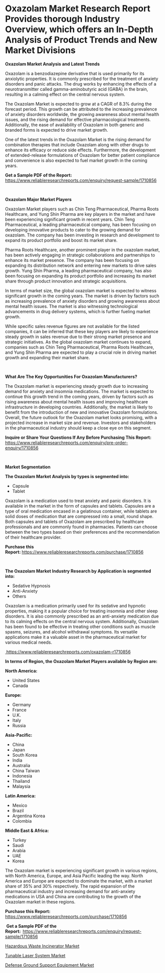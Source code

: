 <p><h1>Oxazolam Market Research Report Provides thorough Industry Overview, which offers an In-Depth Analysis of Product Trends and New Market Divisions</h1></p><p><strong>Oxazolam Market Analysis and Latest Trends</strong></p>
<p><p>Oxazolam is a benzodiazepine derivative that is used primarily for its anxiolytic properties. It is commonly prescribed for the treatment of anxiety disorders and panic attacks. The drug works by enhancing the effects of a neurotransmitter called gamma-aminobutyric acid (GABA) in the brain, resulting in a calming effect on the central nervous system.</p><p>The Oxazolam Market is expected to grow at a CAGR of 8.3% during the forecast period. This growth can be attributed to the increasing prevalence of anxiety disorders worldwide, the growing awareness about mental health issues, and the rising demand for effective pharmacological treatments. Additionally, the ease of availability of Oxazolam in both generic and branded forms is expected to drive market growth.</p><p>One of the latest trends in the Oxazolam Market is the rising demand for combination therapies that include Oxazolam along with other drugs to enhance its efficacy or reduce side effects. Furthermore, the development of extended-release formulations of Oxazolam for better patient compliance and convenience is also expected to fuel market growth in the coming years.</p></p>
<p><strong>Get a Sample PDF of the Report:&nbsp;</strong> <a href="https://www.reliableresearchreports.com/enquiry/request-sample/1710856">https://www.reliableresearchreports.com/enquiry/request-sample/1710856</a></p>
<p>&nbsp;</p>
<p><strong>Oxazolam Major Market Players</strong></p>
<p><p>Oxazolam Market players such as Chin Teng Pharmaceutical, Pharma Roots Healthcare, and Yung Shin Pharma are key players in the market and have been experiencing significant growth in recent years. Chin Teng Pharmaceutical, a leading pharmaceutical company, has been focusing on developing innovative products to cater to the growing demand for oxazolam. The company has been investing in research and development to expand its product portfolio and boost its market share.</p><p>Pharma Roots Healthcare, another prominent player in the oxazolam market, has been actively engaging in strategic collaborations and partnerships to enhance its market presence. The company has been focusing on expanding its distribution network and entering new markets to drive sales growth. Yung Shin Pharma, a leading pharmaceutical company, has also been focusing on expanding its product portfolio and increasing its market share through product innovation and strategic acquisitions.</p><p>In terms of market size, the global oxazolam market is expected to witness significant growth in the coming years. The market is driven by factors such as increasing prevalence of anxiety disorders and growing awareness about mental health issues. The market is also witnessing technological advancements in drug delivery systems, which is further fueling market growth.</p><p>While specific sales revenue figures are not available for the listed companies, it can be inferred that these key players are likely to experience steady growth in sales revenue due to their strong market presence and strategic initiatives. As the global oxazolam market continues to expand, companies such as Chin Teng Pharmaceutical, Pharma Roots Healthcare, and Yung Shin Pharma are expected to play a crucial role in driving market growth and expanding their market share.</p></p>
<p>&nbsp;</p>
<p><strong>What Are The Key Opportunities For Oxazolam Manufacturers?</strong></p>
<p><p>The Oxazolam market is experiencing steady growth due to increasing demand for anxiety and insomnia medications. The market is expected to continue this growth trend in the coming years, driven by factors such as rising awareness about mental health issues and improving healthcare infrastructure in developing countries. Additionally, the market is likely to benefit from the introduction of new and innovative Oxazolam formulations. Overall, the future outlook for the Oxazolam market looks promising, with a projected increase in market size and revenue. Investors and stakeholders in the pharmaceutical industry should keep a close eye on this segment.</p></p>
<p><strong>Inquire or Share Your Questions If Any Before Purchasing This Report:</strong> <a href="https://www.reliableresearchreports.com/enquiry/pre-order-enquiry/1710856">https://www.reliableresearchreports.com/enquiry/pre-order-enquiry/1710856</a></p>
<p>&nbsp;</p>
<p><strong>Market Segmentation</strong></p>
<p><strong>The Oxazolam Market Analysis by types is segmented into:</strong></p>
<p><ul><li>Capsule</li><li>Tablet</li></ul></p>
<p><p>Oxazolam is a medication used to treat anxiety and panic disorders. It is available in the market in the form of capsules and tablets. Capsules are a type of oral medication encased in a gelatinous container, while tablets are solid doses of medication that are compressed into a small, round shape. Both capsules and tablets of Oxazolam are prescribed by healthcare professionals and are commonly found in pharmacies. Patients can choose between the two types based on their preferences and the recommendation of their healthcare provider.</p></p>
<p><strong>Purchase this Report:&nbsp;</strong><a href="https://www.reliableresearchreports.com/purchase/1710856">https://www.reliableresearchreports.com/purchase/1710856</a></p>
<p>&nbsp;</p>
<p><strong>The Oxazolam Market Industry Research by Application is segmented into:</strong></p>
<p><ul><li>Sedative Hypnosis</li><li>Anti-Anxiety</li><li>Others</li></ul></p>
<p><p>Oxazolam is a medication primarily used for its sedative and hypnotic properties, making it a popular choice for treating insomnia and other sleep disorders. It is also commonly prescribed as an anti-anxiety medication due to its calming effects on the central nervous system. Additionally, Oxazolam has been found to be effective in treating other conditions such as muscle spasms, seizures, and alcohol withdrawal symptoms. Its versatile applications make it a valuable asset in the pharmaceutical market for various medical needs.</p></p>
<p><a href="https://www.reliableresearchreports.com/oxazolam-r1710856">&nbsp;https://www.reliableresearchreports.com/oxazolam-r1710856</a></p>
<p><strong>In terms of Region, the Oxazolam Market Players available by Region are:</strong></p>
<p>
    <p> <strong> North America: </strong>
        <ul>
            <li>United States</li>
            <li>Canada</li>
        </ul>
        </p> 
    <p> <strong> Europe: </strong>
        <ul>
            <li>Germany</li>
            <li>France</li>
            <li>U.K.</li>
            <li>Italy</li>
            <li>Russia</li>
        </ul>
        </p> 
    <p> <strong> Asia-Pacific: </strong>
        <ul>
            <li>China</li>
            <li>Japan</li>
            <li>South Korea</li>
            <li>India</li>
            <li>Australia</li>
            <li>China Taiwan</li>
            <li>Indonesia</li>
            <li>Thailand</li>
            <li>Malaysia</li>
        </ul>
        </p> 
    <p> <strong> Latin America: </strong>
        <ul>
            <li>Mexico</li>
            <li>Brazil</li>
            <li>Argentina Korea</li>
            <li>Colombia</li>
        </ul>
        </p> 
    <p> <strong> Middle East & Africa: </strong>
        <ul>
            <li>Turkey</li>
            <li>Saudi</li>
            <li>Arabia</li>
            <li>UAE</li>
            <li>Korea</li>
        </ul>
    </p>
    </p>
<p><p>The Oxazolam market is experiencing significant growth in various regions, with North America, Europe, and Asia Pacific leading the way. North America and Europe are expected to dominate the market, with a market share of 35% and 30% respectively. The rapid expansion of the pharmaceutical industry and increasing demand for anti-anxiety medications in USA and China are contributing to the growth of the Oxazolam market in these regions.</p></p>
<p><strong>Purchase this Report: </strong><a href="https://www.reliableresearchreports.com/purchase/1710856">https://www.reliableresearchreports.com/purchase/1710856</a></p>
<p>&nbsp;<strong>Get a Sample PDF of the Report:&nbsp;&nbsp;</strong><a href="https://www.reliableresearchreports.com/enquiry/request-sample/1710856">https://www.reliableresearchreports.com/enquiry/request-sample/1710856</a></p>
<p><strong></strong></p>
<p><p><a href="https://www.linkedin.com/pulse/hazardous-waste-incineratornbspmarket-focuses-market-share-size-iohwf">Hazardous Waste Incinerator Market</a></p><p><a href="https://www.linkedin.com/pulse/tunable-laser-system-market-size-reveals-best-marketing-htsvc">Tunable Laser System Market</a></p><p><a href="https://www.linkedin.com/pulse/defense-ground-support-equipmentnbspmarket-focuses-market-share-wjspf">Defense Ground Support Equipment Market</a></p></p>